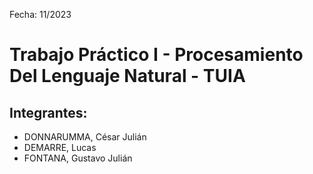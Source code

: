 Fecha: 11/2023

# Trabajo Práctico I - Procesamiento Del Lenguaje Natural - TUIA
## Integrantes: 

* DONNARUMMA, César Julián
* DEMARRE, Lucas
* FONTANA, Gustavo Julián

